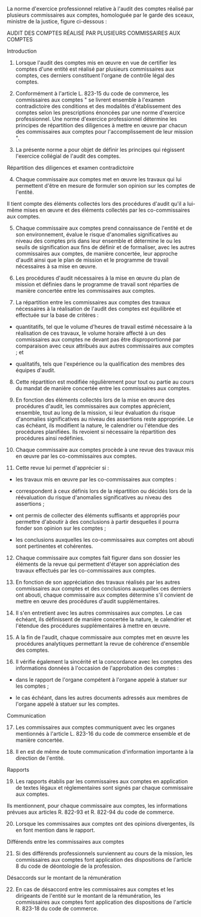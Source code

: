   

La norme d'exercice professionnel relative à l'audit des comptes réalisé par plusieurs commissaires aux comptes, homologuée par le garde des sceaux, ministre de la justice, figure ci-dessous : 


  

  

AUDIT DES COMPTES RÉALISÉ PAR PLUSIEURS COMMISSAIRES AUX COMPTES   




Introduction 


  

  

1. Lorsque l'audit des comptes mis en œuvre en vue de certifier les comptes d'une entité est réalisé par plusieurs commissaires aux comptes, ces derniers constituent l'organe de contrôle légal des comptes. 


2. Conformément à l'article L. 823-15 du code de commerce, les commissaires aux comptes " se livrent ensemble à l'examen contradictoire des conditions et des modalités d'établissement des comptes selon les prescriptions énoncées par une norme d'exercice professionnel. Une norme d'exercice professionnel détermine les principes de répartition des diligences à mettre en œuvre par chacun des commissaires aux comptes pour l'accomplissement de leur mission ". 


3. La présente norme a pour objet de définir les principes qui régissent l'exercice collégial de l'audit des comptes. 


  

  

Répartition des diligences et examen contradictoire 


  

  

4. Chaque commissaire aux comptes met en œuvre les travaux qui lui permettent d'être en mesure de formuler son opinion sur les comptes de l'entité. 


Il tient compte des éléments collectés lors des procédures d'audit qu'il a lui-même mises en œuvre et des éléments collectés par les co-commissaires aux comptes. 


5. Chaque commissaire aux comptes prend connaissance de l'entité et de son environnement, évalue le risque d'anomalies significatives au niveau des comptes pris dans leur ensemble et détermine le ou les seuils de signification aux fins de définir et de formaliser, avec les autres commissaires aux comptes, de manière concertée, leur approche d'audit ainsi que le plan de mission et le programme de travail nécessaires à sa mise en œuvre. 


6. Les procédures d'audit nécessaires à la mise en œuvre du plan de mission et définies dans le programme de travail sont réparties de manière concertée entre les commissaires aux comptes. 


7. La répartition entre les commissaires aux comptes des travaux nécessaires à la réalisation de l'audit des comptes est équilibrée et effectuée sur la base de critères :


- quantitatifs, tel que le volume d'heures de travail estimé nécessaire à la réalisation de ces travaux, le volume horaire affecté à un des commissaires aux comptes ne devant pas être disproportionné par comparaison avec ceux attribués aux autres commissaires aux comptes ; et


- qualitatifs, tels que l'expérience ou la qualification des membres des équipes d'audit. 


8. Cette répartition est modifiée régulièrement pour tout ou partie au cours du mandat de manière concertée entre les commissaires aux comptes. 


9. En fonction des éléments collectés lors de la mise en œuvre des procédures d'audit, les commissaires aux comptes apprécient, ensemble, tout au long de la mission, si leur évaluation du risque d'anomalies significatives au niveau des assertions reste appropriée. Le cas échéant, ils modifient la nature, le calendrier ou l'étendue des procédures planifiées. Ils revoient si nécessaire la répartition des procédures ainsi redéfinies. 


10. Chaque commissaire aux comptes procède à une revue des travaux mis en œuvre par les co-commissaires aux comptes. 


11. Cette revue lui permet d'apprécier si :


- les travaux mis en œuvre par les co-commissaires aux comptes :


- correspondent à ceux définis lors de la répartition ou décidés lors de la réévaluation du risque d'anomalies significatives au niveau des assertions ;


- ont permis de collecter des éléments suffisants et appropriés pour permettre d'aboutir à des conclusions à partir desquelles il pourra fonder son opinion sur les comptes ;


- les conclusions auxquelles les co-commissaires aux comptes ont abouti sont pertinentes et cohérentes. 


12. Chaque commissaire aux comptes fait figurer dans son dossier les éléments de la revue qui permettent d'étayer son appréciation des travaux effectués par les co-commissaires aux comptes. 


13. En fonction de son appréciation des travaux réalisés par les autres commissaires aux comptes et des conclusions auxquelles ces derniers ont abouti, chaque commissaire aux comptes détermine s'il convient de mettre en œuvre des procédures d'audit supplémentaires. 


14. Il s'en entretient avec les autres commissaires aux comptes. Le cas échéant, ils définissent de manière concertée la nature, le calendrier et l'étendue des procédures supplémentaires à mettre en œuvre. 


15. A la fin de l'audit, chaque commissaire aux comptes met en œuvre les procédures analytiques permettant la revue de cohérence d'ensemble des comptes. 


16. Il vérifie également la sincérité et la concordance avec les comptes des informations données à l'occasion de l'approbation des comptes :


- dans le rapport de l'organe compétent à l'organe appelé à statuer sur les comptes ;


- le cas échéant, dans les autres documents adressés aux membres de l'organe appelé à statuer sur les comptes. 


  

  

Communication 


  

  

17. Les commissaires aux comptes communiquent avec les organes mentionnés à l'article L. 823-16 du code de commerce ensemble et de manière concertée. 


18. Il en est de même de toute communication d'information importante à la direction de l'entité. 


  

  

Rapports 


  

  

19. Les rapports établis par les commissaires aux comptes en application de textes légaux et réglementaires sont signés par chaque commissaire aux comptes. 


Ils mentionnent, pour chaque commissaire aux comptes, les informations prévues aux articles R. 822-93 et R. 822-94 du code de commerce. 


20. Lorsque les commissaires aux comptes ont des opinions divergentes, ils en font mention dans le rapport. 


  

  

Différends entre les commissaires aux comptes 


  

  

21. Si des différends professionnels surviennent au cours de la mission, les commissaires aux comptes font application des dispositions de l'article 8 du code de déontologie de la profession. 


  

  

Désaccords sur le montant de la rémunération 


  

  

22. En cas de désaccord entre les commissaires aux comptes et les dirigeants de l'entité sur le montant de la rémunération, les commissaires aux comptes font application des dispositions de l'article R. 823-18 du code de commerce.


  
